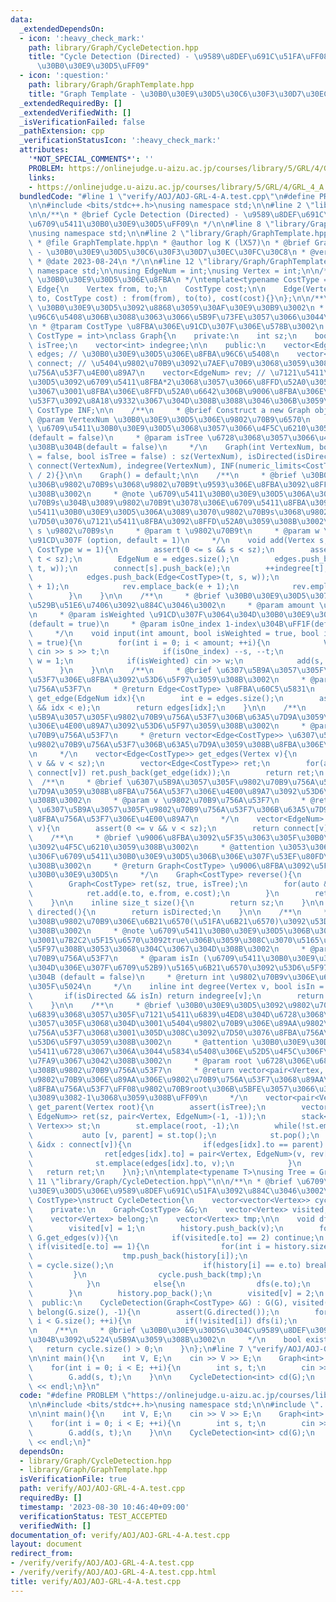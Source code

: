 ```yaml
---
data:
  _extendedDependsOn:
  - icon: ':heavy_check_mark:'
    path: library/Graph/CycleDetection.hpp
    title: "Cycle Detection (Directed) - \u9589\u8DEF\u691C\u51FA\uFF08\u6709\u5411\
      \u30B0\u30E9\u30D5\uFF09"
  - icon: ':question:'
    path: library/Graph/GraphTemplate.hpp
    title: "Graph Template - \u30B0\u30E9\u30D5\u30C6\u30F3\u30D7\u30EC\u30FC\u30C8"
  _extendedRequiredBy: []
  _extendedVerifiedWith: []
  _isVerificationFailed: false
  _pathExtension: cpp
  _verificationStatusIcon: ':heavy_check_mark:'
  attributes:
    '*NOT_SPECIAL_COMMENTS*': ''
    PROBLEM: https://onlinejudge.u-aizu.ac.jp/courses/library/5/GRL/4/GRL_4_A
    links:
    - https://onlinejudge.u-aizu.ac.jp/courses/library/5/GRL/4/GRL_4_A
  bundledCode: "#line 1 \"verify/AOJ/AOJ-GRL-4-A.test.cpp\"\n#define PROBLEM \"https://onlinejudge.u-aizu.ac.jp/courses/library/5/GRL/4/GRL_4_A\"\
    \n\n#include <bits/stdc++.h>\nusing namespace std;\n\n#line 2 \"library/Graph/CycleDetection.hpp\"\
    \n\n/**\n * @brief Cycle Detection (Directed) - \u9589\u8DEF\u691C\u51FA\uFF08\
    \u6709\u5411\u30B0\u30E9\u30D5\uFF09\n */\n\n#line 8 \"library/Graph/CycleDetection.hpp\"\
    \nusing namespace std;\n\n#line 2 \"library/Graph/GraphTemplate.hpp\"\n\n/**\n\
    \ * @file GraphTemplate.hpp\n * @author log K (lX57)\n * @brief Graph Template\
    \ - \u30B0\u30E9\u30D5\u30C6\u30F3\u30D7\u30EC\u30FC\u30C8\n * @version 1.2\n\
    \ * @date 2023-08-24\n */\n\n#line 12 \"library/Graph/GraphTemplate.hpp\"\nusing\
    \ namespace std;\n\nusing EdgeNum = int;\nusing Vertex = int;\n\n/**\n * @brief\
    \ \u30B0\u30E9\u30D5\u306E\u8FBA\n */\ntemplate<typename CostType = int>\nstruct\
    \ Edge{\n    Vertex from, to;\n    CostType cost;\n\n    Edge(Vertex from, Vertex\
    \ to, CostType cost) : from(from), to(to), cost(cost){}\n};\n\n/**\n * @brief\
    \ \u30B0\u30E9\u30D5\u3092\u8868\u3059\u30AF\u30E9\u30B9\u3002\n * @note \u8FBA\
    \u96C6\u5408\u306B\u3088\u3063\u3066\u5B9F\u73FE\u3057\u3066\u3044\u308B\u3002\
    \n * @tparam CostType \u8FBA\u306E\u91CD\u307F\u306E\u578B\u3002\n */\ntemplate<typename\
    \ CostType = int>\nclass Graph{\n    private:\n    int sz;\n    bool isDirected,\
    \ isTree;\n    vector<int> indegree;\n\n    public:\n    vector<Edge<CostType>>\
    \ edges; // \u30B0\u30E9\u30D5\u306E\u8FBA\u96C6\u5408\n    vector<vector<EdgeNum>>\
    \ connect; // \u5404\u9802\u70B9\u3092\u7AEF\u70B9\u3068\u3059\u308B\u8FBA\u306E\
    \u756A\u53F7\u4E00\u89A7\n    vector<EdgeNum> rev; // \u7121\u5411\u30B0\u30E9\
    \u30D5\u3092\u6709\u5411\u8FBA*2\u3068\u3057\u3066\u8FFD\u52A0\u3059\u308B\u306E\
    \u3067\u3001\u8FBA\u306E\u8FFD\u52A0\u6642\u306B\u9006\u8FBA\u306E\u8FBA\u756A\
    \u53F7\u3092\u8A18\u9332\u3067\u304D\u308B\u3088\u3046\u306B\u3059\u308B\n   \
    \ CostType INF;\n\n    /**\n     * @brief Construct a new Graph object\n     *\
    \ @param VertexNum \u30B0\u30E9\u30D5\u306E\u9802\u70B9\u6570\n     * @param isDirected\
    \ \u6709\u5411\u30B0\u30E9\u30D5\u3068\u3057\u3066\u4F5C\u6210\u3059\u308B\u304B\
    (default = false)\n     * @param isTree \u6728\u3068\u3057\u3066\u4F5C\u6210\u3059\
    \u308B\u304B(default = false)\n     */\n    Graph(int VertexNum, bool isDirected\
    \ = false, bool isTree = false) : sz(VertexNum), isDirected(isDirected), isTree(isTree),\
    \ connect(VertexNum), indegree(VertexNum), INF(numeric_limits<CostType>::max()\
    \ / 2){}\n\n    Graph() = default;\n\n    /**\n     * @brief \u30B0\u30E9\u30D5\
    \u306B\u9802\u70B9s\u3068\u9802\u70B9t\u9593\u306E\u8FBA\u3092\u8FFD\u52A0\u3059\
    \u308B\u3002\n     * @note \u6709\u5411\u30B0\u30E9\u30D5\u306A\u3089\u3070\u9802\
    \u70B9s\u304B\u3089\u9802\u70B9t\u3078\u306E\u6709\u5411\u8FBA\u3092\u3001\u7121\
    \u5411\u30B0\u30E9\u30D5\u306A\u3089\u3070\u9802\u70B9s\u3068\u9802\u70B9t\u3092\
    \u7D50\u3076\u7121\u5411\u8FBA\u3092\u8FFD\u52A0\u3059\u308B\u3002\n     * @param\
    \ s \u9802\u70B9s\n     * @param t \u9802\u70B9t\n     * @param w \u8FBA\u306E\
    \u91CD\u307F (option, default = 1)\n     */\n    void add(Vertex s, Vertex t,\
    \ CostType w = 1){\n        assert(0 <= s && s < sz);\n        assert(0 <= t &&\
    \ t < sz);\n        EdgeNum e = edges.size();\n        edges.push_back(Edge<CostType>(s,\
    \ t, w));\n        connect[s].push_back(e);\n        ++indegree[t];\n        if(!isDirected){\n\
    \            edges.push_back(Edge<CostType>(t, s, w));\n            connect[t].push_back(e\
    \ + 1);\n            rev.emplace_back(e + 1);\n            rev.emplace_back(e);\n\
    \        }\n    }\n\n    /**\n     * @brief \u30B0\u30E9\u30D5\u3078\u306E\u5165\
    \u529B\u51E6\u7406\u3092\u884C\u3046\u3002\n     * @param amount \u8FBA\u306E\u6570\
    \n     * @param isWeighted \u91CD\u307F\u3064\u304D\u30B0\u30E9\u30D5\u304B\uFF1F\
    (default = true)\n     * @param isOne_index 1-index\u304B\uFF1F(default = true)\n\
    \     */\n    void input(int amount, bool isWeighted = true, bool isOne_index\
    \ = true){\n        for(int i = 0; i < amount; ++i){\n            Vertex s, t;\
    \ cin >> s >> t;\n            if(isOne_index) --s, --t;\n            CostType\
    \ w = 1;\n            if(isWeighted) cin >> w;\n            add(s, t, w);\n  \
    \      }\n    }\n\n    /**\n     * @brief \u6307\u5B9A\u3057\u305F\u8FBA\u756A\
    \u53F7\u306E\u8FBA\u3092\u53D6\u5F97\u3059\u308B\u3002\n     * @param idx \u8FBA\
    \u756A\u53F7\n     * @return Edge<CostType> \u8FBA\u60C5\u5831\n     */\n    Edge<CostType>\
    \ get_edge(EdgeNum idx){\n        int e = edges.size();\n        assert(0 <= idx\
    \ && idx < e);\n        return edges[idx];\n    }\n\n    /**\n     * @brief \u6307\
    \u5B9A\u3057\u305F\u9802\u70B9\u756A\u53F7\u306B\u63A5\u7D9A\u3059\u308B\u8FBA\
    \u306E\u4E00\u89A7\u3092\u53D6\u5F97\u3059\u308B\u3002\n     * @param v \u9802\
    \u70B9\u756A\u53F7\n     * @return vector<Edge<CostType>> \u6307\u5B9A\u3057\u305F\
    \u9802\u70B9\u756A\u53F7\u306B\u63A5\u7D9A\u3059\u308B\u8FBA\u306E\u4E00\u89A7\
    \n     */\n    vector<Edge<CostType>> get_edges(Vertex v){\n        assert(0 <=\
    \ v && v < sz);\n        vector<Edge<CostType>> ret;\n        for(auto &idx :\
    \ connect[v]) ret.push_back(get_edge(idx));\n        return ret;\n    }\n\n  \
    \  /**\n     * @brief \u6307\u5B9A\u3057\u305F\u9802\u70B9\u756A\u53F7\u306B\u63A5\
    \u7D9A\u3059\u308B\u8FBA\u756A\u53F7\u306E\u4E00\u89A7\u3092\u53D6\u5F97\u3059\
    \u308B\u3002\n     * @param v \u9802\u70B9\u756A\u53F7\n     * @return vector<EdgeNum>\
    \ \u6307\u5B9A\u3057\u305F\u9802\u70B9\u756A\u53F7\u306B\u63A5\u7D9A\u3059\u308B\
    \u8FBA\u756A\u53F7\u306E\u4E00\u89A7\n     */\n    vector<EdgeNum> get_list(Vertex\
    \ v){\n        assert(0 <= v && v < sz);\n        return connect[v];\n    }\n\n\
    \    /**\n     * @brief \u9006\u8FBA\u3092\u5F35\u3063\u305F\u30B0\u30E9\u30D5\
    \u3092\u4F5C\u6210\u3059\u308B\u3002\n     * @attention \u3053\u306E\u64CD\u4F5C\
    \u306F\u6709\u5411\u30B0\u30E9\u30D5\u306B\u306E\u307F\u53EF\u80FD\u3067\u3042\
    \u308B\u3002\n     * @return Graph<CostType> \u9006\u8FBA\u3092\u5F35\u3063\u305F\
    \u30B0\u30E9\u30D5\n     */\n    Graph<CostType> reverse(){\n        assert(isDirected);\n\
    \        Graph<CostType> ret(sz, true, isTree);\n        for(auto &e : edges){\n\
    \            ret.add(e.to, e.from, e.cost);\n        }\n        return ret;\n\
    \    }\n\n    inline size_t size(){\n        return sz;\n    }\n\n    inline bool\
    \ directed(){\n        return isDirected;\n    }\n\n    /**\n     * @brief \u3042\
    \u308B\u9802\u70B9\u306E\u6B21\u6570(\u51FA\u6B21\u6570)\u3092\u53D6\u5F97\u3059\
    \u308B\u3002\n     * @note \u6709\u5411\u30B0\u30E9\u30D5\u306B\u304A\u3044\u3066\
    \u3001\u7B2C2\u5F15\u6570\u3092true\u306B\u3059\u308C\u3070\u5165\u6B21\u6570\u3092\
    \u5F97\u308B\u3053\u3068\u304C\u3067\u304D\u308B\u3002\n     * @param v \u9802\
    \u70B9\u756A\u53F7\n     * @param isIn (\u6709\u5411\u30B0\u30E9\u30D5\u306E\u3068\
    \u304D\u306E\u307F\u6709\u52B9)\u5165\u6B21\u6570\u3092\u53D6\u5F97\u3059\u308B\
    \u304B (default = false)\n     * @return int \u9802\u70B9v\u306E\u6307\u5B9A\u3057\
    \u305F\u5024\n     */\n    inline int degree(Vertex v, bool isIn = false){\n \
    \       if(isDirected && isIn) return indegree[v];\n        return (int)connect[v].size();\n\
    \    }\n\n    /**\n     * @brief \u30B0\u30E9\u30D5\u3092\u9802\u70B9root\u3092\
    \u6839\u3068\u3057\u305F\u7121\u5411\u6839\u4ED8\u304D\u6728\u3068\u307F\u306A\
    \u3057\u305F\u3068\u304D\u3001\u5404\u9802\u70B9\u306E\u89AA\u9802\u70B9\u306E\
    \u756A\u53F7\u3068\u3001\u305D\u308C\u3092\u7D50\u3076\u8FBA\u756A\u53F7\u3092\
    \u53D6\u5F97\u3059\u308B\u3002\n     * @attention \u30B0\u30E9\u30D5\u304C\u7121\
    \u5411\u6728\u3067\u306A\u3044\u5834\u5408\u306E\u52D5\u4F5C\u306F\u672A\u5B9A\
    \u7FA9\u3067\u3042\u308B\u3002\n     * @param root \u6728\u306E\u6839\u3068\u3059\
    \u308B\u9802\u70B9\u756A\u53F7\n     * @return vector<pair<Vertex, EdgeNum>> \u5404\
    \u9802\u70B9\u306E\u89AA\u306E\u9802\u70B9\u756A\u53F7\u3068\u89AA\u3078\u306E\
    \u8FBA\u756A\u53F7\uFF08\u9802\u70B9root\u306B\u5BFE\u3057\u3066\u306F\u3069\u3061\
    \u3089\u3082-1\u3068\u3059\u308B\uFF09\n     */\n    vector<pair<Vertex, EdgeNum>>\
    \ get_parent(Vertex root){\n        assert(isTree);\n        vector<pair<Vertex,\
    \ EdgeNum>> ret(sz, pair<Vertex, EdgeNum>(-1, -1));\n        stack<pair<Vertex,\
    \ Vertex>> st;\n        st.emplace(root, -1);\n        while(!st.empty()){\n \
    \           auto [v, parent] = st.top();\n            st.pop();\n            for(auto\
    \ &idx : connect[v]){\n                if(edges[idx].to == parent) continue;\n\
    \                ret[edges[idx].to] = pair<Vertex, EdgeNum>(v, rev[idx]);\n  \
    \              st.emplace(edges[idx].to, v);\n            }\n        }\n     \
    \   return ret;\n    }\n};\n\ntemplate<typename T>\nusing Tree = Graph<T>;\n#line\
    \ 11 \"library/Graph/CycleDetection.hpp\"\n\n/**\n * @brief \u6709\u5411\u30B0\
    \u30E9\u30D5\u306E\u9589\u8DEF\u691C\u51FA\u3092\u884C\u3046\u3002\n */\ntemplate<typename\
    \ CostType>\nstruct CycleDetection{\n    vector<vector<Vertex>> cycle;\n    \n\
    \    private:\n    Graph<CostType> &G;\n    vector<Vertex> visited, history;\n\
    \    vector<Vertex> belong;\n    vector<Vertex> tmp;\n\n    void dfs(int v){\n\
    \        visited[v] = 1;\n        history.push_back(v);\n        for(auto &e :\
    \ G.get_edges(v)){\n            if(visited[e.to] == 2) continue;\n           \
    \ if(visited[e.to] == 1){\n                for(int i = history.size() - 1; ; --i){\n\
    \                    tmp.push_back(history[i]);\n                    belong[history[i]]\
    \ = cycle.size();\n                    if(history[i] == e.to) break;\n       \
    \         }\n                cycle.push_back(tmp);\n                tmp.clear();\n\
    \            }\n            else{\n                dfs(e.to);\n            }\n\
    \        }\n        history.pop_back();\n        visited[v] = 2;\n    }\n\n  \
    \  public:\n    CycleDetection(Graph<CostType> &G) : G(G), visited(G.size(), 0),\
    \ belong(G.size(), -1){\n        assert(G.directed());\n        for(int i = 0;\
    \ i < G.size(); ++i){\n            if(!visited[i]) dfs(i);\n        }\n    }\n\
    \n    /**\n     * @brief \u30B0\u30E9\u30D5G\u304C\u9589\u8DEF\u3092\u6301\u3064\
    \u304B\u3092\u5224\u5B9A\u3059\u308B\u3002\n     */\n    bool exist(){\n     \
    \   return cycle.size() > 0;\n    }\n};\n#line 7 \"verify/AOJ/AOJ-GRL-4-A.test.cpp\"\
    \n\nint main(){\n    int V, E;\n    cin >> V >> E;\n    Graph<int> G(V, true);\n\
    \    for(int i = 0; i < E; ++i){\n        int s, t;\n        cin >> s >> t;\n\
    \        G.add(s, t);\n    }\n\n    CycleDetection<int> cd(G);\n    cout << cd.exist()\
    \ << endl;\n}\n"
  code: "#define PROBLEM \"https://onlinejudge.u-aizu.ac.jp/courses/library/5/GRL/4/GRL_4_A\"\
    \n\n#include <bits/stdc++.h>\nusing namespace std;\n\n#include \"../../library/Graph/CycleDetection.hpp\"\
    \n\nint main(){\n    int V, E;\n    cin >> V >> E;\n    Graph<int> G(V, true);\n\
    \    for(int i = 0; i < E; ++i){\n        int s, t;\n        cin >> s >> t;\n\
    \        G.add(s, t);\n    }\n\n    CycleDetection<int> cd(G);\n    cout << cd.exist()\
    \ << endl;\n}"
  dependsOn:
  - library/Graph/CycleDetection.hpp
  - library/Graph/GraphTemplate.hpp
  isVerificationFile: true
  path: verify/AOJ/AOJ-GRL-4-A.test.cpp
  requiredBy: []
  timestamp: '2023-08-30 10:46:40+09:00'
  verificationStatus: TEST_ACCEPTED
  verifiedWith: []
documentation_of: verify/AOJ/AOJ-GRL-4-A.test.cpp
layout: document
redirect_from:
- /verify/verify/AOJ/AOJ-GRL-4-A.test.cpp
- /verify/verify/AOJ/AOJ-GRL-4-A.test.cpp.html
title: verify/AOJ/AOJ-GRL-4-A.test.cpp
---
```

